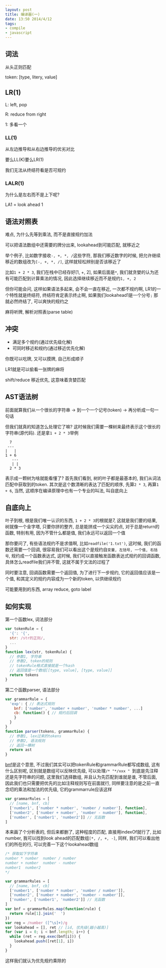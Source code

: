 ```yaml
---
layout: post
title: 编译器(一)
date: 13:50 2014/4/12
tags:
- compile
- javascript
---
```


词法
---

从头正则匹配

token: [type, litery, value]

LR(1)
---

L: left, pop

R: reduce from right

1: 多看一个

### LL(1)

从左边推导和从右边推导的优劣对比

要么LL(K)要么LR(1)

我们无法从终结符看是否可规约

### LALR(1)

为什么是左右而不是上下呢?

LA1 = look ahead 1

语法对照表
---

难点, 为什么先等到乘法, 而不是直接规约加法

可以把语法数组中还需要的牌分出来, lookahead到可能匹配, 就移近之

举个例子, 比如数字接收`-, +, *, /`这些字符, 那我们移近数字的时候, 把允许继续移近的数组改为`[-, +, *, /]`, 这样就轻松辨别是否该移近了

比如`1 + 2 * 3`, 我们在栈中已经存好[1, +, 2], 如果后面是`*`, 我们就贪婪的认为还有可能匹配到计算乘法的情况, 因此选择继续移近而不是规约`1, +, 2`

但你可能会问, 这样如果语法多起来, 会不会一直在移近, 一次都不规约啊, LR1的一个特性就是终结符, 终结符肯定表示终止啊, 如果我们lookahead1是一个分号`;` 那就必然终结了, 可以爽快的规约之

麻将听牌, 解析对照表(parse table)


冲突
---

- 满足多个规约(通过优先级化解)
- 可同时移近和规约(通过移近优先化解)

你既可以吃牌, 又可以摸牌, 自己形成顺子

LR1就是可以偷看一张牌的麻将

shift/reduce
移近优先, 这意味着贪婪匹配


AST语法树
---

前面就算我们从一个很长的字符串 -> 到一个一个记号(token) -> 再分析成一句一句话

但我们就真的知道怎么处理它了嘛? 这时候我们需要一棵树来最终表示这个很长的字符串(源代码). 还是拿`1 + 2 * 3`举例

```
  7
 ---
|   |
1 + 6
   ---
   | |
  2 * 3
```

表示成一颗树为啥就能看懂了? 首先我们看到, 树的叶子都是最基本的, 我们从词法匹配中获取到的token.
其次是这个数清晰的表达了匹配的顺序, 先算`2 * 3`, 再算`1 + 6`, 当然, 这顺序在编译原理中也有一个专业的叫法, 叫自底向上

自底向上
---

叶子到根, 根是我们唯一认识的东西, `1 + 2 * 3`的根就是7, 这就是我们要的结果, 树就像一个金字塔, 只要你拼的整齐, 总是能拼成一个尖尖的点, 对于总是return的函数, 特别有用, 因为不管什么都是值, 我们永远可以返回一个值

那你要问了, 有些语法规约不是求值啊, 比如`readfile('1.txt')`, 这时候, 我们的函数还需要一个回调, 很容易我们可以看出这个是规约自`变量, 左括号, 一个值, 右括号`, 规约成一个函数表达式, 这时候, 我们可以直接触发函数表达式规约的回调函数, 具体怎么readfile我们并不管, 这就不属于文法的过程了

同时要注意, 回调函数需要一个返回值, 为了进行下一步规约, 它的返回值应该是一个值, 和其定义的规约内容成为一个新的token, 以供继续规约

可能要用到的东西, array reduce, goto label


如何实现
---

第一个函数lex, 词法部分

```js
var tokenRule = {
  '{': '{',
  str: /str的正则/,
  ...
}
function lex(str, tokenRule) {
  // 参数1, 字符串
  // 参数2, token的规则
  // tokenRule格式直接就是一个hash
  // 返回值是一个数组[[type, value], [type, value]]
  return tokens
}
```

第二个函数parser, 语法部分

```js
var grammarRule = {
  'exp': { // 表达式规则
    bnf: ['number', 'number + number', 'number * number', ...]
    cb: function() { // 规约后回调
    }
  }
}
function parser(tokens, grammarRule) {
  // 参数1, lex过来的tokens
  // 参数2, 语法规则
  // 返回一棵树
  return ast
}
```

[bnf](http://zh.wikipedia.org/zh-cn/%E5%B7%B4%E7%A7%91%E6%96%AF%E8%8C%83%E5%BC%8F)是这个意思, 不过我们其实可以把tokenRule和grammarRule都写成数组, 这有什么区别呢, 区别就是数组可以反映优先级, 可以处理`/* "*/xxx " `到底是先注释还是先字符串的问题, 这里我们选择数组, 并且认为先匹配到谁就是谁, 不管后面, 因此我们也只需要把优先的比如注释规则写在前面就行, 同样要注意的是之前一直念叨的乘法和加法的优先级, 它的grammarrule应该这样

```js
var grammarRules = [
  // [name, bnf, cb]
  ['number1', ['number * number', 'number / number'], function],
  ['number2', ['number + number', 'number - number'], function],
  ['number', ['number1', 'number2']] // 无函数
]
```

本来画了个分析表的, 但后来都删了, 这种程度的匹配, 直接用indexOf就行了, 比如number, 我可以找到look ahead的匹配数组`[*, /, +, -]`, 同样, 我们可以看出他们的所在的行, 可以完善一下这个lookahead数组

```js
/* 获取如下字符串
number * number  number / number
number + number  number - number
number1  number2
*/

var grammarRules = [
  // [name, bnf, cb]
  ['number1', ['number * number', 'number / number']],
  ['number2', ['number + number', 'number - number']],
  ['number', ['number1', 'number2']] // 无函数
]
var bnf = grammarRules.map(function(rule) {
  return rule[1].join('  ')
})
var reg = /number ([^\s]+)/g
var lookahead = [], ret // [id, 优先级(越小越高)]
for (var i = 0; i < bnf.length; i++) {
  while (ret = reg.exec(bnf[i])) {
    lookahead.push([ret[1], i])
  }
}
```


这样我们就认为优先规约乘除的
